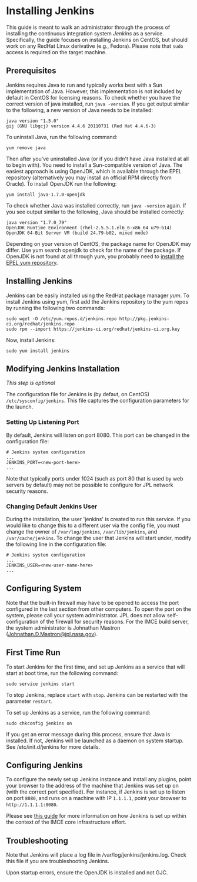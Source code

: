 # Installing Jenkins #

This guide is meant to walk an administrator through the process of installing the continuous integration system *Jenkins* as a service. Specifically, the guide focuses on installing Jenkins on CentOS, but should work on any RedHat Linux derivative (e.g., Fedora). Please note that `sudo` access is required on the target machine.

## Prerequisites ##

Jenkins requires Java to run and typically works best with a Sun implementation of Java. However, this implementation is not included by default in CentOS for licensing reasons. To check whether you have the correct version of java installed, run `java -version`. If you get output similar to the following, a new version of Java needs to be installed:

```
java version "1.5.0"
gij (GNU libgcj) version 4.4.6 20110731 (Red Hat 4.4.6-3)
```

To uninstall Java, run the following command:

```
yum remove java
```

Then after you've uninstalled Java (or if you didn't have Java installed at all to begin with). You need to install a Sun-compatible version of Java. The easiest approach is using OpenJDK, which is available through the EPEL repository (alternatively you may install an official RPM directly from Oracle). To install OpenJDK run the following:

```
yum install java-1.7.0-openjdk
```

To check whether Java was installed correctly, run `java -version` again. If you see output similar to the following, Java should be installed correctly:

```
java version "1.7.0_79"
OpenJDK Runtime Environment (rhel-2.5.5.1.el6_6-x86_64 u79-b14)
OpenJDK 64-Bit Server VM (build 24.79-b02, mixed mode)
```

Depending on your version of CentOS, the package name for OpenJDK may differ. Use yum search openjdk to check for the name of the package. If OpenJDK is not found at all through yum, you probably need to [install the EPEL yum repository](https://www.rackspace.com/knowledge_center/article/install-epel-and-additional-repositories-on-centos-and-red-hat).

## Installing Jenkins ##

Jenkins can be easily installed using the RedHat package manager *yum*. To install Jenkins using yum, first add the Jenkins repository to the yum repos by running the following two commands:

```
sudo wget -O /etc/yum.repos.d/jenkins.repo http://pkg.jenkins-ci.org/redhat/jenkins.repo
sudo rpm --import https://jenkins-ci.org/redhat/jenkins-ci.org.key
```

Now, install Jenkins:

```
sudo yum install jenkins
```

## Modifying Jenkins Installation ##

*This step is optional*

The configuration file for Jenkins is (by defaut, on CentOS) `/etc/sysconfig/jenkins`. This file captures the configuration parameters for the launch.

### Setting Up Listening Port ###

By default, Jenkins will listen on port 8080. This port can be changed in the configuration file:

```
# Jenkins system configuration
...
JENKINS_PORT=<new-port-here>
...
```

Note that typically ports under 1024 (such as port 80 that is used by web servers by default) may not be possible to configure for JPL network security reasons.

### Changing Default Jenkins User ###

During the installation, the user 'jenkins' is created to run this service. If you would like to change this to a different user via the config file, you must change the owner of `/var/log/jenkins`, `/var/lib/jenkins`, and `/var/cache/jenkins`. To change the user that Jenkins will start under, modify the following line in the configuration file:

```
# Jenkins system configuration
...
JENKINS_USER=<new-user-name-here>
...
```

## Configuring System ##

Note that the built-in firewall may have to be opened to access the port configured in the last section from other computers. To open the port on the system, please call your system administrator. JPL does not allow self-configuration of the firewall for security reasons. For the IMCE build server, the system administrator is Johnathan Mastron ([Johnathan.D.Mastron@jpl.nasa.gov](Johnathan.D.Mastron@jpl.nasa.gov)).

## First Time Run ##

To start Jenkins for the first time, and set up Jenkins as a service that will start at boot time, run the following command:

```
sudo service jenkins start
```

To stop Jenkins, replace `start` with `stop`. Jenkins can be restarted with the parameter `restart`.

To set up Jenkins as a service, run the following command:

```
sudo chkconfig jenkins on
```

If you get an error message during this process, ensure that Java is installed. If not, Jenkins will be launched as a daemon on system startup. See /etc/init.d/jenkins for more details.

## Configuring Jenkins ##

To configure the newly set up Jenkins instance and install any plugins, point your browser to the address of the machine that Jenkins was set up on (with the correct port specified). For instance, if Jenkins is set up to listen on port `8080`, and runs on a machine with IP `1.1.1.1`, point your browser to `http://1.1.1.1:8080`.

Please see [this guide](JENKINS-SETUP.md) for more information on how Jenkins is set up within the context of the IMCE core infrastructure effort.

## Troubleshooting ##

Note that Jenkins will place a log file in /var/log/jenkins/jenkins.log. Check this file if you are troubleshooting Jenkins.

Upon startup errors, ensure the OpenJDK is installed and not GJC.
